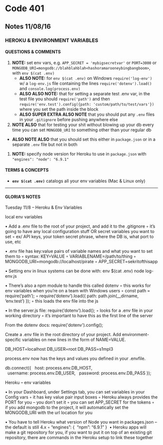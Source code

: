 # Code 401 
## Notes 11/08/16
### HEROKU & ENVIRONMENT VARIABLES

#### QUESTIONS & COMMENTS
1. **NOTE:** set env vars, e.g. `APP_SECRET = 'mybigsecretvar'` or `PORT=3000` or `MONGODB_URI=mongodb://blahblahblah<hashoramarooneybingbangboom>`, with `env $(cat .env)`  
   * **ALSO NOTE:** for `env $(cat .env)` on Windows `require('log-env')` w/ a `log-env.js` file containing the lines `require('dotenv').load()` and `console.log(process.env)`
   * **ALSO ALSO NOTE:** that for setting a separate test .env var, in the test file you should `require('path')` and then `require('env.test').config({path: 'custom/path/to/test/vars'})` where you set the path inside the block
   * **ALSO SUPER EXTRA ALSO NOTE** that you should put any `.env` files in your `.gitignore` before pushing anywhere else
1. **NOTE ALSO** that for testing your shit without blowing up your db every time you can set `MONGODB_URI` to something other than your regular db  
  * **ALSO NOTE ALSO** that you should set this either in `package.json` or in a separate `.env` file but not in both
1. **NOTE:** specify node version for Heroku to use in `package.json` with `"engines": "node": "6.9.1"`


#### TERMS & CONCEPTS
  * **`env $(cat .env)`** catalogs all your env variables (Mac & Linux only)

---

#### GLORIA'S NOTES
Tuesday 11/8 – Heroku & Env Variables

local env variables

•	Add a .env file to the root of your project, and add it to the .gitignore
◦	it’s going to have any local configuration stuff OR secret variables you want to set
◦	ex/ API keys, your token secret phrase, where the DB is, what port to use, etc

•	.env file has key:value pairs of variable names and what you want to set them to
◦	syntax: KEY=VALUE
◦	VARIABLENAME=/path/to/thing
◦	MONGODB_URI=mongodb://localhost/pirate
◦	APP_SECRET=sekritofthisapp

•	Setting env in linux systems can be done with:   env $(cat .env) node log-env.js

•	There’s also a npm module to handle this called dotenv
◦	this works for env variables when you’re on a team with Windows users 
◦	const path = require(‘path’);
◦	require(‘dotenv’).load({ path: path.join(__dirname, ‘env.test’) });
◦	this loads the env file into the js

•	In the server.js file:   require(‘dotenv’).load(); 
◦	looks for a .env file in your working directory
◦	it’s important to have this as the first line of the server 

From the dotenv docs:
require('dotenv').config();

Create a .env file in the root directory of your project. 
Add environment-specific variables on new lines in the form of NAME=VALUE. 

DB_HOST=localhost
DB_USER=root
DB_PASS=s1mpl3

process.env now has the keys and values you defined in your .envfile.

db.connect({
  host: process.env.DB_HOST,
  username: process.env.DB_USER,
  password: process.env.DB_PASS
});



Heroku – env variables

•	In your Dashboard, under Settings tab, you can set variables in your Config vars
◦	it has key value pair input boxes
◦	Heroku always provides the PORT for you – you don’t set it
◦	you can set APP_SECRET for the tokens
◦	if you add mongodb to the project, it will automatically set the MONGODB_URI with the url location for you

•	You have to tell Heroku what version of Node you want in packages.json – the default is still 4.x
◦	“engines”: {      “npm”: “6.9.1” } 
•	Heroku apps will make a git repository for you, if you want to put it on top of an existing git repository, there are commands in the Heroku setup to link these together

